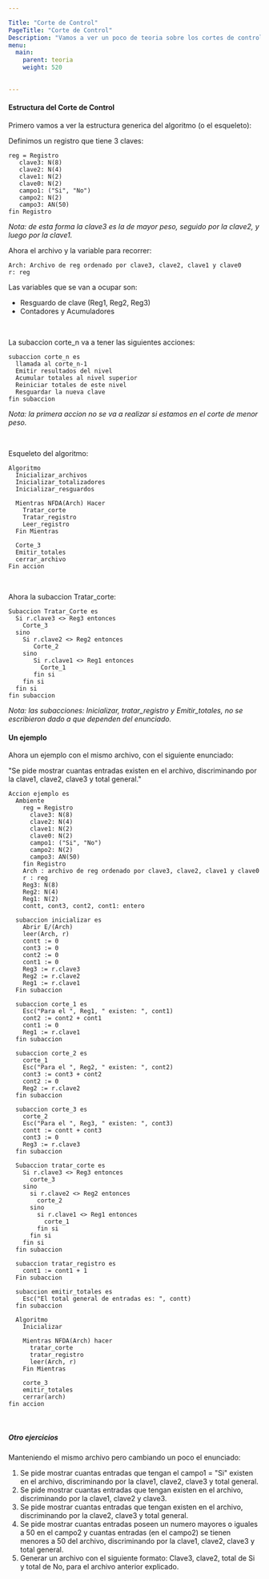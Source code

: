 ```yaml
---

Title: "Corte de Control"
PageTitle: "Corte de Control"
Description: "Vamos a ver un poco de teoria sobre los cortes de control"
menu:
  main:
    parent: teoria
    weight: 520

    
---
```

#### Estructura del Corte de Control

Primero vamos a ver la estructura generica del algoritmo (o el esqueleto):

Definimos un registro que tiene 3 claves:

```
reg = Registro  
   clave3: N(8)  
   clave2: N(4)  
   clave1: N(2)  
   clave0: N(2)  
   campo1: ("Si", "No")  
   campo2: N(2)  
   campo3: AN(50)  
fin Registro
```

*Nota: de esta forma la clave3 es la de mayor peso, seguido por la clave2, y luego por la clave1.*


Ahora el archivo y la variable para recorrer:

```
Arch: Archivo de reg ordenado por clave3, clave2, clave1 y clave0
r: reg
```

Las variables que se van a ocupar son:
 - Resguardo de clave (Reg1, Reg2, Reg3)
 - Contadores y Acumuladores


<br/>

La subaccion corte_n va a tener las siguientes acciones:

```
subaccion corte_n es
  llamada al corte_n-1
  Emitir resultados del nivel
  Acumular totales al nivel superior
  Reiniciar totales de este nivel
  Resguardar la nueva clave
fin subaccion
```

*Nota: la primera accion no se va a realizar si estamos en el corte de menor peso.*

<br/>

Esqueleto del algoritmo:

```
Algoritmo
  Inicializar_archivos
  Inicializar_totalizadores
  Inicializar_resguardos
  
  Mientras NFDA(Arch) Hacer
    Tratar_corte
    Tratar_registro
    Leer_registro
  Fin Mientras
  
  Corte_3
  Emitir_totales
  cerrar_archivo
Fin accion
```

<br/>

Ahora la subaccion Tratar_corte:

```
Subaccion Tratar_Corte es
  Si r.clave3 <> Reg3 entonces
    Corte_3
  sino
    Si r.clave2 <> Reg2 entonces
       Corte_2
    sino
       Si r.clave1 <> Reg1 entonces
         Corte_1
       fin si
    fin si
  fin si
fin subaccion
```

*Nota: las subacciones: Inicializar, tratar_registro y Emitir_totales, no se escribieron dado a que dependen del enunciado.*



#### Un ejemplo

Ahora un ejemplo con el mismo archivo, con el siguiente enunciado:

"Se pide mostrar cuantas entradas existen en el archivo, discriminando por la clave1, clave2, clave3 y total general."

```
Accion ejemplo es
  Ambiente
    reg = Registro
      clave3: N(8)
      clave2: N(4)
      clave1: N(2)
      clave0: N(2)
      campo1: ("Si", "No")
      campo2: N(2)
      campo3: AN(50)
    fin Registro
    Arch : archivo de reg ordenado por clave3, clave2, clave1 y clave0
    r : reg
    Reg3: N(8)
    Reg2: N(4)
    Reg1: N(2)
    contt, cont3, cont2, cont1: entero

  subaccion inicializar es
    Abrir E/(Arch)
    leer(Arch, r)
    contt := 0
    cont3 := 0
    cont2 := 0
    cont1 := 0
    Reg3 := r.clave3
    Reg2 := r.clave2
    Reg1 := r.clave1
  Fin subaccion

  subaccion corte_1 es
    Esc("Para el ", Reg1, " existen: ", cont1)
    cont2 := cont2 + cont1
    cont1 := 0
    Reg1 := r.clave1
  fin subaccion

  subaccion corte_2 es
    corte_1
    Esc("Para el ", Reg2, " existen: ", cont2)
    cont3 := cont3 + cont2
    cont2 := 0
    Reg2 := r.clave2
  fin subaccion

  subaccion corte_3 es
    corte_2
    Esc("Para el ", Reg3, " existen: ", cont3)
    contt := contt + cont3
    cont3 := 0
    Reg3 := r.clave3
  fin subaccion

  Subaccion tratar_corte es
    Si r.clave3 <> Reg3 entonces
      corte_3
    sino
      si r.clave2 <> Reg2 entonces
        corte_2
      sino
        si r.clave1 <> Reg1 entonces
          corte_1
        fin si
      fin si
    fin si
  fin subaccion

  subaccion tratar_registro es
    cont1 := cont1 + 1
  Fin subaccion

  subaccion emitir_totales es
    Esc("El total general de entradas es: ", contt)
  fin subaccion

  Algoritmo
    Inicializar

    Mientras NFDA(Arch) hacer
      tratar_corte
      tratar_registro
      leer(Arch, r)
    Fin Mientras
    
    corte_3
    emitir_totales
    cerrar(arch)
fin accion
```

<br/>

##### Otro ejercicios

Manteniendo el mismo archivo pero cambiando un poco el enunciado:

1. Se pide mostrar cuantas entradas que tengan el campo1 = "Si" existen en el archivo, discriminando por la clave1, clave2, clave3 y total general.
2. Se pide mostrar cuantas entradas que tengan existen en el archivo, discriminando por la clave1, clave2 y clave3.
3. Se pide mostrar cuantas entradas que tengan existen en el archivo, discriminando por la clave2, clave3 y total general.
4. Se pide mostrar cuantas entradas poseen un numero mayores o iguales a 50 en el campo2 y cuantas entradas (en el campo2) se tienen menores a 50 del archivo, discriminando por la clave1, clave2, clave3 y total general.
5. Generar un archivo con el siguiente formato: Clave3, clave2, total de Si y total de No, para el archivo anterior explicado.

